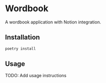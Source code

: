 # Wordbook

A wordbook application with Notion integration.

## Installation

```bash
poetry install
```

## Usage

TODO: Add usage instructions
